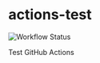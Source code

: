 # actions-test

![Workflow Status](https://github.com/xianghuzhao/actions-test/workflows/Container%20Test/badge.svg)

Test GitHub Actions
